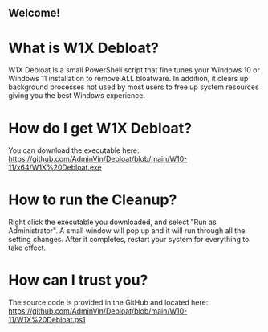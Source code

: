 ## Welcome!

# What is W1X Debloat?
W1X Debloat is a small PowerShell script that fine tunes your Windows 10 or Windows 11 installation to remove ALL bloatware.  In addition, it clears up background processes not used by most users to free up system resources giving you the best Windows experience.

# How do I get W1X Debloat?
You can download the executable here: https://github.com/AdminVin/Debloat/blob/main/W10-11/x64/W1X%20Debloat.exe

# How to run the Cleanup?
Right click the executable you downloaded, and select "Run as Administrator".  A small window will pop up and it will run through all the setting changes.  After it completes, restart your system for everything to take effect.

# How can I trust you?
The source code is provided in the GitHub and located here: https://github.com/AdminVin/Debloat/blob/main/W10-11/W1X%20Debloat.ps1
